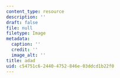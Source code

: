 ```yaml
---
content_type: resource
description: ''
draft: false
file: null
filetype: Image
metadata:
  caption: ''
  credit: ''
  image_alt: ''
title: adad
uid: c54751c6-2440-4752-846e-03ddcd1b22f0
---
```


